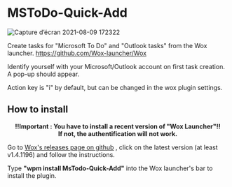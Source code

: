 # MSToDo-Quick-Add
![Capture d’écran 2021-08-09 172322](https://user-images.githubusercontent.com/56794425/128717015-522e685a-a103-4cc4-859d-018b38b59b50.png)

Create tasks for "Microsoft To Do" and "Outlook tasks" from the Wox launcher. https://github.com/Wox-launcher/Wox

Identify yourself with your Microsoft/Outlook account on first task creation. A pop-up should appear.

Action key is "i" by default, but can be changed in the wox plugin settings.

## How to install

<p align="center">
  <strong>
‼Important : You have to install a recent version of "Wox Launcher"‼<br>
    If not, the authentification will not work.
  </strong>
</p>

<p>
Go to <a href="https://github.com/Wox-launcher/Wox/releases">Wox's releases page on github</a> , click on the latest version (at least v1.4.1196) and follow the instructions.
</p>

<p>
Type <strong>"wpm install MsTodo-Quick-Add"</strong> into the Wox launcher's bar to install the plugin.
</p>


